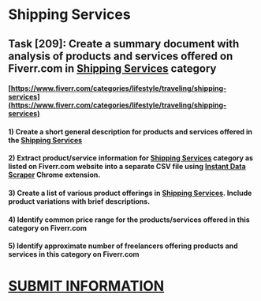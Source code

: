 # Shipping Services
## Task [209]: Create a summary document with analysis of products and services offered on Fiverr.com in [Shipping Services](https://www.fiverr.com/categories/lifestyle/traveling/shipping-services) category
#### [https://www.fiverr.com/categories/lifestyle/traveling/shipping-services](https://www.fiverr.com/categories/lifestyle/traveling/shipping-services)
#### 1) Create a short general description for products and services offered in the [Shipping Services](https://www.fiverr.com/categories/lifestyle/traveling/shipping-services)
#### 2) Extract product/service information for [Shipping Services](https://www.fiverr.com/categories/lifestyle/traveling/shipping-services) category as listed on Fiverr.com website into a separate CSV file using [Instant Data Scraper](https://chrome.google.com/webstore/detail/instant-data-scraper/ofaokhiedipichpaobibbnahnkdoiiah) Chrome extension.
#### 3) Create a list of various product offerings in [Shipping Services](https://www.fiverr.com/categories/lifestyle/traveling/shipping-services). Include product variations with brief descriptions.
#### 4) Identify common price range for the products/services offered in this category on Fiverr.com
#### 5) Identify approximate number of freelancers offering products and services in this category on Fiverr.com

# [SUBMIT INFORMATION](https://forms.office.com/r/8AEKjkLxKG)
